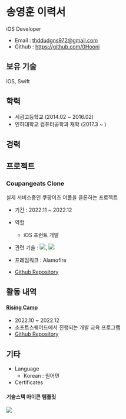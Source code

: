 # 송영훈 이력서

iOS Developer

- Email : thddudgns972@gmail.com
- Github : https://github.com/0Hooni

## 보유 기술

iOS, Swift

## 학력

- 세광고등학교 (2014.02 ~ 2016.02)
- 인하대학교 컴퓨터공학과 재학 (2017.3 ~ )


## 경력


## 프로젝트

### Coupangeats Clone

실제 서비스중인 쿠팡이츠 어플을 클론하는 프로젝트

- 기간 : 2022.11 ~ 2022.12
- 역할
  - iOS 프런트 개발

- 관련 기술 : <img src="https://img.shields.io/badge/표시할이름-색상?style=for-the-badge&logo=기술스택아이콘&logoColor=white">, <img src="https://img.shields.io/badge/Python-3776AB?style=for-the-badge&logo=Python&logoColor=white">

- 프레임워크 : Alamofire
- [Github Repository](https://github.com/0Hooni/iOS/tree/main/Rising%20Camp)

## 활동 내역

#### [Rising Camp](https://risingcamp.com)

- 2022.10 ~ 2022.12
- 소프트스퀘어드에서 진행되는 개발 교육 프로그램
- [Github Repository](https://github.com/0Hooni/iOS/tree/main/Rising%20Camp)

## 기타

- Language
  - Korean : 원어민
- Certificates




#### 기술스택 아이콘 템플릿
<img src="https://img.shields.io/badge/표시할이름-색상?style=for-the-badge&logo=기술스택아이콘&logoColor=white">

